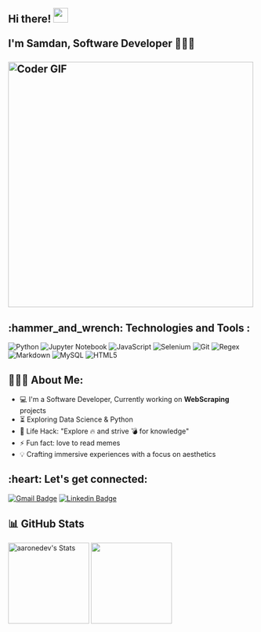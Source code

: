 <h2 align="left">
 <abc>
  <br>Hi there! <img src="https://user-images.githubusercontent.com/42378118/110234147-e3259600-7f4e-11eb-95be-0c4047144dea.gif" width="30"><br>
  <br> I'm Samdan, Software Developer 👨🏻‍💻<br>
  <br>
    <img src="https://media.giphy.com/media/SWoSkN6DxTszqIKEqv/giphy.gif" alt="Coder GIF" width="500">
 </abc>
</h2> 
<h2 align="left">:hammer_and_wrench: Technologies and Tools :</h2>
<div class="badges-intro">

![Python](https://img.shields.io/badge/-Python-000000?style=flat&logo=python&logoColor=#3776AB)
![Jupyter Notebook](https://img.shields.io/badge/-Jupyter%20Notebook-000000?style=flat&logo=jupyter&logoColor=#F37626)
![JavaScript](https://img.shields.io/badge/-JavaScript-000000?style=flat&logo=javascript&logoColor=#F7DF1E)
![Selenium](https://img.shields.io/badge/-Selenium-000000?style=flat&logo=selenium&logoColor=#43B02A)
![Git](https://img.shields.io/badge/-Git-000000?style=flat&logo=git&logoColor=#F05032)
![Regex](https://img.shields.io/badge/-Regex-000000?style=flat&logo=regex&logoColor=#A12312)
![Markdown](https://img.shields.io/badge/-Markdown-000000?style=flat&logo=markdown&logoColor=#000000)
![MySQL](https://img.shields.io/badge/-MySQL-000000?style=flat&logo=mysql&logoColor=#4479A1)
![HTML5](https://img.shields.io/badge/-HTML5-000000?style=flat&logo=html5&logoColor=#E34F26)


</div>
 

<h2 align="left">👨🏻‍💻 About Me:</h2>

- :computer: I'm a Software Developer, Currently working on **WebScraping** projects
- :hourglass_flowing_sand: Exploring Data Science & Python
- :dart: Life Hack: "Explore :fire: and strive :bomb: for knowledge"
- :zap: Fun fact: love to read memes<br>
-  💡 Crafting immersive experiences with a focus on aesthetics<br>

<h2 align="left">:heart: Let's get connected:</h2>

[![Gmail Badge](https://img.shields.io/badge/Gmail-c14438?style=flat-square&logo=Gmail&logoColor=white&link=mailto:mishra.shanu15@gmail.com)](mailto:samdanshaik8998@gmail.com)
[![Linkedin Badge](https://img.shields.io/badge/-ShaikSamdan-blue?style=flat-square&logo=Linkedin&logoColor=white&link=https://www.linkedin.com/in/kunalraghav/)](https://www.linkedin.com/in/samdanshaik)


## 📊 GitHub Stats
<div>
  <p align="left">
    <img src="https://github-readme-stats.vercel.app/api?username=samdansk2&theme=ambient_gradient&show_icons=true&hide_border=true&count_private=true" alt="aaronedev's Stats" height="165">
   <img src="https://github-readme-streak-stats.herokuapp.com/?user=samdansk2&theme=ambient_gradient&hide_border=false" height="165">
  </p>
</div>
